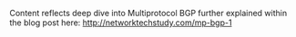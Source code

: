 Content reflects deep dive into Multiprotocol BGP further explained within the blog post here: http://networktechstudy.com/mp-bgp-1